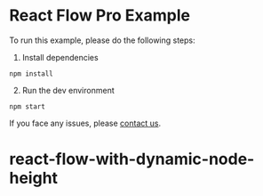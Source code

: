 # React Flow Pro Example

To run this example, please do the following steps:

1. Install dependencies

```
npm install
```

2. Run the dev environment

```
npm start
```

If you face any issues, please [contact us](https://pro.reactflow.dev/contact).
# react-flow-with-dynamic-node-height
